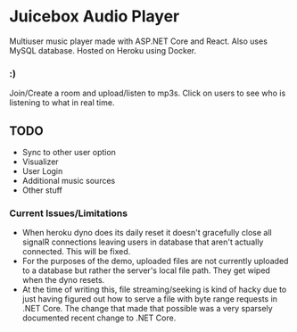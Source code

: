 # Juicebox Audio Player
Multiuser music player made with ASP.NET Core and React. Also uses MySQL database. Hosted on Heroku using Docker.
### :)

Join/Create a room and upload/listen to mp3s.
Click on users to see who is listening to what in real time.


## TODO
- Sync to other user option
- Visualizer
- User Login
- Additional music sources
- Other stuff

### Current Issues/Limitations
 - When heroku dyno does its daily reset it doesn't gracefully close all signalR connections leaving users in database that aren't actually connected. This will be fixed.
 - For the purposes of the demo, uploaded files are not currently uploaded to a database but rather the server's local file path. They get wiped when the dyno resets.
 - At the time of writing this, file streaming/seeking is kind of hacky due to just having figured out how to serve a file with byte range requests in .NET Core. The change that made that possible was a very sparsely documented recent change to .NET Core.

